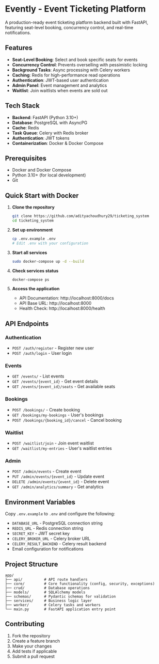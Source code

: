 # Evently - Event Ticketing Platform

A production-ready event ticketing platform backend built with FastAPI, featuring seat-level booking, concurrency control, and real-time notifications.

## Features

- **Seat-Level Booking**: Select and book specific seats for events
- **Concurrency Control**: Prevents overselling with pessimistic locking
- **Background Tasks**: Async processing with Celery workers  
- **Caching**: Redis for high-performance read operations
- **Authentication**: JWT-based user authentication
- **Admin Panel**: Event management and analytics
- **Waitlist**: Join waitlists when events are sold out

## Tech Stack

- **Backend**: FastAPI (Python 3.10+)
- **Database**: PostgreSQL with AsyncPG
- **Cache**: Redis
- **Task Queue**: Celery with Redis broker
- **Authentication**: JWT tokens
- **Containerization**: Docker & Docker Compose

## Prerequisites

- Docker and Docker Compose
- Python 3.10+ (for local development)
- Git

## Quick Start with Docker

1. **Clone the repository**
   ```bash
   git clone https://github.com/adityachoudhury29/ticketing_system
   cd ticketing_system
   ```

2. **Set up environment**
   ```bash
   cp .env.example .env
   # Edit .env with your configuration
   ```

3. **Start all services**
   ```bash
   sudo docker-compose up -d --build
   ```

4. **Check services status**
   ```bash
   docker-compose ps
   ```

5. **Access the application**
   - API Documentation: http://localhost:8000/docs
   - API Base URL: http://localhost:8000
   - Health Check: http://localhost:8000/health

## API Endpoints

### Authentication
- `POST /auth/register` - Register new user
- `POST /auth/login` - User login

### Events
- `GET /events/` - List events
- `GET /events/{event_id}` - Get event details
- `GET /events/{event_id}/seats` - Get available seats

### Bookings
- `POST /bookings/` - Create booking
- `GET /bookings/my-bookings` - User's bookings
- `POST /bookings/{booking_id}/cancel` - Cancel booking

### Waitlist
- `POST /waitlist/join` - Join event waitlist
- `GET /waitlist/my-entries` - User's waitlist entries

### Admin
- `POST /admin/events` - Create event
- `PUT /admin/events/{event_id}` - Update event
- `DELETE /admin/events/{event_id}` - Delete event
- `GET /admin/analytics/summary` - Get analytics

## Environment Variables

Copy `.env.example` to `.env` and configure the following:

- `DATABASE_URL` - PostgreSQL connection string
- `REDIS_URL` - Redis connection string
- `SECRET_KEY` - JWT secret key
- `CELERY_BROKER_URL` - Celery broker URL
- `CELERY_RESULT_BACKEND` - Celery result backend
- Email configuration for notifications

## Project Structure

```
app/
├── api/          # API route handlers
├── core/         # Core functionality (config, security, exceptions)
├── crud/         # Database operations
├── models/       # SQLAlchemy models
├── schemas/      # Pydantic schemas for validation
├── services/     # Business logic layer
├── worker/       # Celery tasks and workers
└── main.py       # FastAPI application entry point
```

## Contributing

1. Fork the repository
2. Create a feature branch
3. Make your changes
4. Add tests if applicable
5. Submit a pull request
